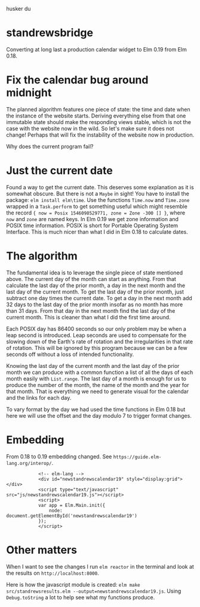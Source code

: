 husker du

# standrewsbridge

Converting at long last a production calendar widget to Elm 0.19 from Elm 0.18.

# Fix the calendar bug around midnight

The planned algorithm features one piece of state: the time and date when the instance of the website starts. Deriving everything else from that one immutable state should make the responding views stable, which is not the case with the website now in the wild. So let's make sure it does not change! Perhaps that will fix the instability of the website now in production.

Why does the current program fail?

# Just the current date

Found a way to get the current date. This deserves some explanation as it is somewhat obscure. But there is not a `Maybe` in sight! You have to install the package: `elm install elm\time`. Use the functions `Time.now` and `Time.zone` wrapped in a `Task.perform` to get something useful which might resemble the record `{ now = Posix 1546098529771, zone = Zone -300 [] }`, where `now` and `zone` are named keys. In Elm 0.19 we get zone information and POSIX time information. POSIX is short for Portable Operating System Interface. This is much nicer than what I did in Elm 0.18 to calculate dates.

# The algorithm

The fundamental idea is to leverage the single piece of state mentioned above. The current day of the month can start as anything. From that calculate the last day of the prior month, a day in the next month and the last day of the current month. To get the last day of the prior month, just subtract one day times the current date. To get a day in the next month add 32 days to the last day of the prior month insofar as no month has more than 31 days. From that day in the next month find the last day of the current month. This is cleaner than what I did the first time around.

Each POSIX day has 86400 seconds so our only problem may be when a leap second is introduced. Leap seconds are used to compensate for the slowing down of the Earth's rate of rotation and the irregularities in that rate of rotation. This will be ignored by this program because we can be a few seconds off without a loss of intended functionality.

Knowing the last day of the current month and the last day of the prior month we can produce with a common function a list of all the days of each month easily with `List.range`. The last day of a month is enough for us to produce the number of the month, the name of the month and the year for that month. That is everything we need to generate visual for the calendar and the links for each day.

To vary format by the day we had used the time functions in Elm 0.18 but here we will use the offset and the day modulo 7 to trigger format changes.

# Embedding

From 0.18 to 0.19 embedding changed. See `https://guide.elm-lang.org/interop/`.

```
            <!-- elm-lang -->
            <div id="newstandrewscalendar19" style="display:grid"></div>
            <script type="text/javascript" src="js/newstandrewscalendar19.js"></script>
            <script>
            var app = Elm.Main.init({
                node: document.getElementById('newstandrewscalendar19')
            });
            </script>
```

# Other matters

When I want to see the changes I run `elm reactor` in the terminal and look at the results on `http://localhost:8000`.

Here is how the javascript module is created: `elm make src/standrewsresults.elm --output=newstandrewscalendar19.js`.
Using `Debug.toString` a lot to help see what my functions produce.
